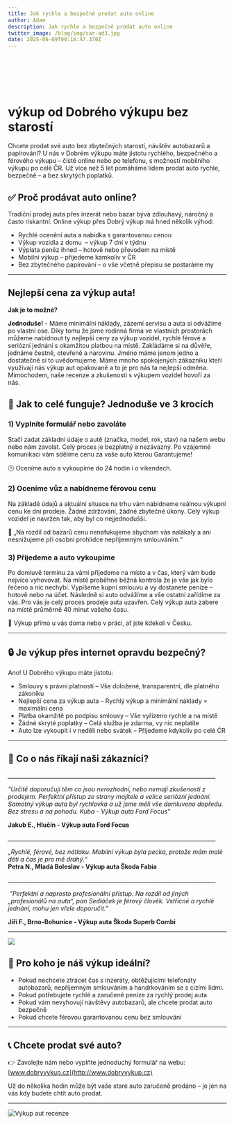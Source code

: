 ```yaml
---
title: Jak rychle a bezpečně prodat auto online
author: Adam
description: Jak rychle a bezpečně prodat auto online
twitter_image: /blog/img/car-ad3.jpg
date: 2025-06-09T08:16:47.370Z
---
```

![]()

#  

# výkup od Dobrého výkupu bez starostí

Chcete prodat své auto bez zbytečných starostí, návštěv autobazarů a papírování? U nás v Dobrém výkupu máte jistotu rychlého, bezpečného a férového výkupu – čistě online nebo po telefonu, s možností mobilního výkupu po celé ČR. Už více než 5 let pomáháme lidem prodat auto rychle, bezpečně – a bez skrytých poplatků.

## ✅ Proč prodávat auto online?

Tradiční prodej auta přes inzerát nebo bazar bývá zdlouhavý, náročný a často riskantní. Online výkup přes Dobrý výkup má hned několik výhod:

* Rychlé ocenění auta a nabídka s garantovanou cenou
* Výkup vozidla z domu  – výkup 7 dní v týdnu
* Výplata peněz ihned – hotově nebo převodem na místě
* Mobilní výkup – přijedeme kamkoliv v ČR
* Bez zbytečného papírování – o vše včetně přepisu se postaráme my

- - -

## Nejlepší cena za výkup auta!

**Jak je to možné?**

**Jednoduše!** - Máme minimální náklady, zázemí servisu a auta si odvážíme po vlastní ose. Díky tomu že jsme rodinná firma ve vlastních prostorách můžeme nabídnout ty nejlepší ceny za výkup vozidel, rychlé férové a seriózní jednání s okamžitou platbou na místě. Zakládáme si na důvěře, jednáme čestně, otevřeně a narovinu. Jméno máme jenom jedno a dostatečně si to uvědomujeme. Máme mnoho spokojených zákazníku kteří využívají nás výkup aut opakovaně a to je pro nás ta nejlepší odměna. Mimochodem, naše recenze a zkušenosti s výkupem vozidel hovoří za nás.   

## 🧭 Jak to celé funguje? Jednoduše ve 3 krocích

### 1) Vyplníte formulář nebo zavoláte

Stačí zadat základní údaje o autě (značka, model, rok, stav) na našem webu nebo nám zavolat. Celý proces je bezplatný a nezávazný. Po vzájemné komunikaci vám sdělíme cenu za vaše auto kterou Garantujeme! 

🕒 Oceníme auto a vykoupíme do 24 hodin i o víkendech.

### 2) Oceníme vůz a nabídneme férovou cenu

Na základě údajů a aktuální situace na trhu vám nabídneme reálnou výkupní cenu ke dni prodeje. Žádné zdržování, žádné zbytečné úkony. Celý výkup vozidel je navržen tak, aby byl co nejjednodušší.

💬 „Na rozdíl od bazarů cenu nenafukujeme abychom vás nalákaly a ani nesnižujeme při osobní prohlídce nepříjemným smlouváním.“

### 3) Přijedeme a auto vykoupíme

Po domluvě termínu za vámi přijedeme na místo a v čas, který vám bude nejvíce vyhovovat. Na místě proběhne běžná kontrola že je vše jak bylo řečeno a nic nechybí. Vypíšeme kupní smlouvu a vy dostanete peníze – hotově nebo na účet. Následně si auto odvážíme a vše ostatní zařídíme za vás. Pro vás je celý proces prodeje auta uzavřen. Celý výkup auta zabere na místě průměrně 40 minut vašeho času.

🚗 Výkup přímo u vás doma nebo v práci, ať jste kdekoli v Česku.

- - -

## 🔒 Je výkup přes internet opravdu bezpečný?

Ano! U Dobrého výkupu máte jistotu:

* Smlouvy s právní platností – Vše doložené, transparentní, dle platného zákoníku
* Nejlepší cena za výkup auta – Rychlý výkup a minimální náklady = maximální cena 
* Platba okamžitě po podpisu smlouvy – Vše vyřízeno rychle a na místě
* Žádné skryté poplatky – Celá služba je zdarma, vy nic neplatíte 
* Auto lze vykoupit i v neděli nebo svátek – Přijedeme kdykoliv po celé ČR



- - -

## 💬 Co o nás říkají naši zákazníci?

*_﻿\_\_\_\_\_\_\_\_\_\_\_\_\_\_\_\_\_\_\_\_\_\_\_\_\_\_\_\_\_\_\_\_\_\_\_\_\_\_\_\_\_\_\_\_\_\_\_\_\_\_\_\_\_\_\_\_\_\_\_\_\_\_\_\_\_\_\_\_\_\_\_\_\_\_*

*"Určitě doporučuji těm co jsou nerozhodní, nebo nemají zkušenosti z prodejem. Perfektní přístup ze strany majitele a velice seriózní jednání. Samotný výkup auta byl rychlovka a už jsme měli vše domluveno dopředu. Bez stresu a na pohodu. Kuba - Výkup auta Ford Focus"*

**Jakub E., Hlučín - Výkup auta Ford Focus**

*_﻿\_\_\_\_\_\_\_\_\_\_\_\_\_\_\_\_\_\_\_\_\_\_\_\_\_\_\_\_\_\_\_\_\_\_\_\_\_\_\_\_\_\_\_\_\_\_\_\_\_\_\_\_\_\_\_\_\_\_\_\_\_\_\_\_\_\_\_\_\_\_\_\_\_\_*

*„Rychlé, férové, bez nátlaku. Mobilní výkup byla pecka, protože mám malé děti a čas je pro mě drahý.“*\
**Petra N., Mladá Boleslav - Výkup auta Škoda Fabia**

*_﻿\_\_\_\_\_\_\_\_\_\_\_\_\_\_\_\_\_\_\_\_\_\_\_\_\_\_\_\_\_\_\_\_\_\_\_\_\_\_\_\_\_\_\_\_\_\_\_\_\_\_\_\_\_\_\_\_\_\_\_\_\_\_\_\_\_\_\_\_\_\_\_\_\_\_*

 *"Perfektní a naprosto profesionální přístup. Na rozdíl od jiných „profesionálů na auta“, pan Sedláček je férový člověk. Vstřícné a rychlé jednání, mohu jen vřele doporučit."*

**Jiří F., Brno-Bohunice - Výkup auta Škoda Superb Combi**



- - -

![](/blog/img/info-icon.png)

## 🎯 Pro koho je náš výkup ideální?

* Pokud nechcete ztrácet čas s inzeráty, obtěžujícími telefonáty autobazarů, nepříjemným smlouváním a handrkováním se s cizími lidmi. 
* Pokud potřebujete rychlé a zaručené peníze za rychlý prodej auta
* Pokud vám nevyhovují návštěvy autobazarů, ale chcete prodat auto bezpečně
* Pokud chcete férovou garantovanou cenu bez smlouvání

- - -

## 📞 Chcete prodat své auto?

👉 Zavolejte nám nebo vyplňte jednoduchý formulář na webu: [www.dobryvykup.cz](http://www.dobryvykup.cz)

Už do několika hodin může být vaše staré auto zaručeně prodáno – je jen na vás kdy budete chtít auto prodat.

- - -

![Výkup aut recenze](/blog/img/car-ad3.jpg)